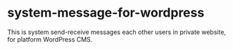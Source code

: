 system-message-for-wordpress
============================

This is system send-receive messages each other users in private website, for platform WordPress CMS.
